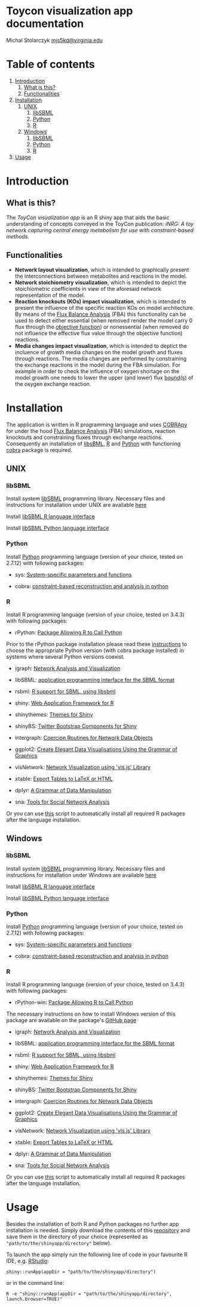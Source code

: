 # **Toycon visualization app documentation**

Michal Stolarczyk <mjs5kd@virginia.edu>

# Table of contents
1. [Introduction](#introduction)
    1. [What is this?](#what)
    2. [Functionalities](#Functionalities)
2. [Installation](#Installation)
    1. [UNIX](#UNIX)
        1. [libSBML](#libSBML)
        2. [Python](#Python)
        2. [R](#R)
    2. [Windows](#Windows)
        1. [libSBML](#libSBML_win)
        2. [Python](#Python_win)
        2. [R](#R_win)
3. [Usage](#Usage)

# Introduction<a name="introduction"></a>

## What is this?<a name="what"></a>

The *ToyCon visualization app* is an R shiny app that aids the basic understanding of concepts conveyed in the ToyCon publication: *iNRG: A toy network capturing central energy metabolism for use with constraint-based methods.*

## Functionalities<a name="Functionalities"></a>

- **Network layout visualization**, which is intended to graphically present the interconnections between metabolites and reactions in the model.
- **Network stoichiometry visualization**, which is intended to depict the stoichiometric coefficients in view of the aforesaid network representation of the model.
- **Reaction knockouts (KOs) impact visualization**, which is intended to present the influence of the specific reaction KOs on model architecture. By means of the [Flux Balance Analysis](https://www.ncbi.nlm.nih.gov/pmc/articles/PMC3108565/pdf/nihms299330.pdf) (FBA) this functionality can be used to detect either essential (when removed render the model carry 0 flux through the [objective function](https://en.wikipedia.org/wiki/Flux_balance_analysis#Objective_function)) or nonessential (when removed do not influence the effective flux value through the objective function) reactions.
- **Media changes impact visualization**, which is intended to deptict the incluence of growth media changes on the model growth and fluxes through reactions. The media changes are performed by constraining the exchange reactions in the model during the FBA simulation. For example in order to check the influence of oxygen shortage on the model growth one needs to lower the upper (and lower) flux [bound(s)](https://en.wikipedia.org/wiki/Flux_balance_analysis#Mathematical_description) of the oxygen exchange reaction.

# Installation<a name="Installation"></a>

The application is written in R programming language and uses [COBRApy](https://opencobra.github.io/cobrapy/) for under the hood [Flux Balance Analysis](https://www.ncbi.nlm.nih.gov/pmc/articles/PMC3108565/pdf/nihms299330.pdf) (FBA) simulations, reaction knockouts and constraining fluxes through exchange reactions.
Consequently an installation of [libsBML](http://sbml.org/Software/libSBML/), [R](https://www.r-project.org/) and [Python](https://www.python.org/) with functioning [cobra](https://pypi.python.org/pypi/cobra/) package is required.

## UNIX<a name="UNIX"></a>

### libSBML<a name="libSBML"></a>

Install system [libSBML](http://sbml.org/Software/libSBML/Downloading_libSBML) programming library. Necessary files and instructions for installation under UNIX are available [here](https://sourceforge.net/projects/sbml/files/libsbml/5.15.0/stable/)

Install [libSBML R language interface](http://sbml.org/Software/libSBML/Downloading_libSBML#R)

Install [libSBML Python language interface](http://sbml.org/Software/libSBML/Downloading_libSBML#Python)

### Python<a name="Python"></a>

Install [Python](https://www.python.org/downloads/) programming language (version of your choice, tested on 2.7.12) with following packages:

- sys: [System-specific parameters and functions](https://docs.python.org/2/library/sys.html)

- cobra: [constraint-based reconstruction and analysis in python](https://pypi.python.org/pypi/cobra/0.10.0a1)

### R<a name="R"></a>

Install R programming language (version of your choice, tested on 3.4.3) with following packages:

- rPython: [Package Allowing R to Call Python](https://CRAN.R-project.org/package=rPython)

Prior to the rPython package installation please read these [instructions](https://cran.r-project.org/web/packages/rPython/INSTALL) to choose the appropriate Python version (with cobra package installed) in systems where several Python versions coexist.

- igraph: [Network Analysis and Visualization](https://CRAN.R-project.org/package=igraph)

- libSBML: [application programming interface for the SBML format](http://sbml.org/Software/libSBML/Downloading_libSBML#R)

- rsbml: [R support for SBML, using libsbml](https://www.bioconductor.org/packages/release/bioc/html/rsbml.html)

- shiny: [Web Application Framework for R](https://CRAN.R-project.org/package=shiny)

- shinythemes: [Themes for Shiny](https://CRAN.R-project.org/package=shinythemes)

- shinyBS: [Twitter Bootstrap Components for Shiny](https://CRAN.R-project.org/package=shinyBS)

- intergraph: [Coercion Routines for Network Data Objects](https://CRAN.R-project.org/package=intergraph)

- ggplot2: [Create Elegant Data Visualisations Using the Grammar of Graphics](https://CRAN.R-project.org/package=ggplot2)

- visNetwork: [Network Visualization using 'vis.js' Library](https://CRAN.R-project.org/package=visNetwork)

- xtable: [Export Tables to LaTeX or HTML](https://CRAN.R-project.org/package=xtable)

- dplyr: [A Grammar of Data Manipulation](https://CRAN.R-project.org/package=dplyr)

- sna: [Tools for Social Network Analysis](https://cran.r-project.org/web/packages/sna/)

Or you can use [this](scripts/install_packages.R) script to automatically install all required R packages after the language installation.

## Windows<a name="Windows"></a>

### libSBML<a name="libSBML_win"></a>

Install system [libSBML](http://sbml.org/Software/libSBML/Downloading_libSBML) programming library. Necessary files and instructions for installation under Windows are available [here](https://sourceforge.net/projects/sbml/files/libsbml/5.15.0/stable/Windows/64-bit/)

Install [libSBML R language interface](http://sbml.org/Software/libSBML/Downloading_libSBML#R)

Install [libSBML Python language interface](http://sbml.org/Software/libSBML/Downloading_libSBML#Python)

### Python<a name="Python_win"></a>

Install [Python](https://www.python.org/downloads/) programming language (version of your choice, tested on 2.7.12) with following packages:

- sys: [System-specific parameters and functions](https://docs.python.org/2/library/sys.html)

- cobra: [constraint-based reconstruction and analysis in python](https://pypi.python.org/pypi/cobra/0.10.0a1)

### R<a name="R_win"></a>

Install R programming language (version of your choice, tested on 3.4.3) with following packages:

- rPython-win: [Package Allowing R to Call Python](https://CRAN.R-project.org/package=rPython)

The necessary instructions on how to install Windows version of this package are available on the package's [GitHub page](https://github.com/cjgb/rPython-win)

- igraph: [Network Analysis and Visualization](https://CRAN.R-project.org/package=igraph)

- libSBML: [application programming interface for the SBML format](http://sbml.org/Software/libSBML/Downloading_libSBML#R)

- rsbml: [R support for SBML, using libsbml](https://www.bioconductor.org/packages/release/bioc/html/rsbml.html)

- shiny: [Web Application Framework for R](https://CRAN.R-project.org/package=shiny)

- shinythemes: [Themes for Shiny](https://CRAN.R-project.org/package=shinythemes)

- shinyBS: [Twitter Bootstrap Components for Shiny](https://CRAN.R-project.org/package=shinyBS)

- intergraph: [Coercion Routines for Network Data Objects](https://CRAN.R-project.org/package=intergraph)

- ggplot2: [Create Elegant Data Visualisations Using the Grammar of Graphics](https://CRAN.R-project.org/package=ggplot2)

- visNetwork: [Network Visualization using 'vis.js' Library](https://CRAN.R-project.org/package=visNetwork)

- xtable: [Export Tables to LaTeX or HTML](https://CRAN.R-project.org/package=xtable)

- dplyr: [A Grammar of Data Manipulation](https://CRAN.R-project.org/package=dplyr)

- sna: [Tools for Social Network Analysis](https://cran.r-project.org/web/packages/sna/)

Or you can use [this](scripts/install_packages.R) script to automatically install all required R packages after the language installation.

# Usage<a name="Usage"></a>

Besides the installation of both R and Python packages no further app installation is needed. Simply download the contents of this [repository](https://gitlab.com/mstolarczyk/shinyapp.git) and save them in the directory of your choice (represented as `"path/to/the/shinyapp/directory"` below).

To launch the app simply run the following line of code in your favourite R IDE, e.g. [RStudio](https://www.rstudio.com/):

```shiny::runApp(appDir = "path/to/the/shinyapp/directory")```

or in the command line:

```R -e "shiny::runApp(appDir = "path/to/the/shinyapp/directory", launch.browser=TRUE)"```